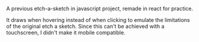 A previous etch-a-sketch in javascript project, remade in react for practice.

It draws when hovering instead of when clicking to emulate the limitations of the original etch a sketch. Since this can't be achieved with a touchscreen, I didn't make it mobile compatible.
